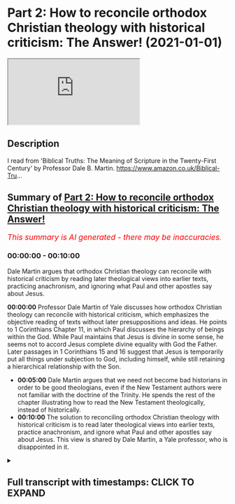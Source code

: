# Part 2: How to reconcile orthodox Christian theology with historical criticism: The Answer! (2021-01-01)

<iframe loading='lazy' allow='autoplay' src='https://www.youtube.com/embed/xje4w27JSEg'></iframe>

## Description

I read from 'Biblical Truths: The Meaning of Scripture in the Twenty-First Century' by Professor Dale B. Martin. https://www.amazon.co.uk/Biblical-Tru...

## Summary of [Part 2: How to reconcile orthodox Christian theology with historical criticism: The Answer!](https://www.youtube.com/watch?v=xje4w27JSEg)


*<span style="color:red; font-size:125%">This summary is AI generated - there may be inaccuracies</span>. [](/)*

### <a onclick="modifyYTiframeseektime('0')">00:00:00</a> - <a onclick="modifyYTiframeseektime('600')">00:10:00</a>

Dale Martin argues that orthodox Christian theology can reconcile with historical criticism by reading later theological views into earlier texts, practicing anachronism, and ignoring what Paul and other apostles say about Jesus.

**<a onclick="modifyYTiframeseektime('0')">00:00:00</a>**  Professor Dale Martin of Yale discusses how orthodox Christian theology can reconcile with historical criticism, which emphasizes the objective reading of texts without later presuppositions and ideas. He points to 1 Corinthians Chapter 11, in which Paul discusses the hierarchy of beings within the God. While Paul maintains that Jesus is divine in some sense, he seems not to accord Jesus complete divine equality with God the Father. Later passages in 1 Corinthians 15 and 16 suggest that Jesus is temporarily put all things under subjection to God, including himself, while still retaining a hierarchical relationship with the Son.
* **<a onclick="modifyYTiframeseektime('300')">00:05:00</a>** Dale Martin argues that we need not become bad historians in order to be good theologians, even if the New Testament authors were not familiar with the doctrine of the Trinity. He spends the rest of the chapter illustrating how to read the New Testament theologically, instead of historically.
* **<a onclick="modifyYTiframeseektime('600')">00:10:00</a>** The solution to reconciling orthodox Christian theology with historical criticism is to read later theological views into earlier texts, practice anachronism, and ignore what Paul and other apostles say about Jesus. This view is shared by Dale Martin, a Yale professor, who is disappointed in it.

<details><summary><h2>Full transcript with timestamps: CLICK TO EXPAND</h2></summary>

<a onclick="modifyYTiframeseektime('1')">0:00:01</a> hello this is part two uh  
<a onclick="modifyYTiframeseektime('3')">0:00:03</a> of uh my discussion of how is it  
<a onclick="modifyYTiframeseektime('6')">0:00:06</a> possible to reconcile  
<a onclick="modifyYTiframeseektime('8')">0:00:08</a> orthodox christian theology when it  
<a onclick="modifyYTiframeseektime('9')">0:00:09</a> comes to the trinity  
<a onclick="modifyYTiframeseektime('11')">0:00:11</a> the incarnation the deity of christ with  
<a onclick="modifyYTiframeseektime('14')">0:00:14</a> historical criticism and its emphasis  
<a onclick="modifyYTiframeseektime('16')">0:00:16</a> on the historical objective reading of  
<a onclick="modifyYTiframeseektime('19')">0:00:19</a> texts without  
<a onclick="modifyYTiframeseektime('20')">0:00:20</a> later presuppositions and ideas  
<a onclick="modifyYTiframeseektime('22')">0:00:22</a> intruding anachronistically  
<a onclick="modifyYTiframeseektime('24')">0:00:24</a> into our reading of text try to  
<a onclick="modifyYTiframeseektime('26')">0:00:26</a> understand it as an original  
<a onclick="modifyYTiframeseektime('28')">0:00:28</a> historical context so um i'm  
<a onclick="modifyYTiframeseektime('31')">0:00:31</a> reading from this book by dale martin  
<a onclick="modifyYTiframeseektime('35')">0:00:35</a> which  
<a onclick="modifyYTiframeseektime('36')">0:00:36</a> is written in part to offer the solution  
<a onclick="modifyYTiframeseektime('39')">0:00:39</a> to this and i want to share with you the  
<a onclick="modifyYTiframeseektime('41')">0:00:41</a> solution and discuss the merits  
<a onclick="modifyYTiframeseektime('43')">0:00:43</a> or otherwise of his proposed solution to  
<a onclick="modifyYTiframeseektime('45')">0:00:45</a> this contradiction because  
<a onclick="modifyYTiframeseektime('47')">0:00:47</a> new testament scholars overwhelmingly  
<a onclick="modifyYTiframeseektime('48')">0:00:48</a> are christians they believe in  
<a onclick="modifyYTiframeseektime('50')">0:00:50</a> christianity  
<a onclick="modifyYTiframeseektime('51')">0:00:51</a> and yet their own profession the text  
<a onclick="modifyYTiframeseektime('53')">0:00:53</a> they study suggests a very different  
<a onclick="modifyYTiframeseektime('55')">0:00:55</a> kind of understanding of  
<a onclick="modifyYTiframeseektime('56')">0:00:56</a> jesus god and so on than the one they  
<a onclick="modifyYTiframeseektime('59')">0:00:59</a> believe and how do they reconcile how do  
<a onclick="modifyYTiframeseektime('61')">0:01:01</a> they live with this contradiction if it  
<a onclick="modifyYTiframeseektime('62')">0:01:02</a> is a contradiction  
<a onclick="modifyYTiframeseektime('64')">0:01:04</a> and dale martin the professor from yale  
<a onclick="modifyYTiframeseektime('66')">0:01:06</a> offers um  
<a onclick="modifyYTiframeseektime('67')">0:01:07</a> a uh according to the reviewers on the  
<a onclick="modifyYTiframeseektime('70')">0:01:10</a> back of the book  
<a onclick="modifyYTiframeseektime('70')">0:01:10</a> um a very good plausible solution  
<a onclick="modifyYTiframeseektime('74')">0:01:14</a> so i want to share that solution with  
<a onclick="modifyYTiframeseektime('75')">0:01:15</a> you and you may assess it  
<a onclick="modifyYTiframeseektime('77')">0:01:17</a> uh for your own use uh for yourselves  
<a onclick="modifyYTiframeseektime('81')">0:01:21</a> so um i got to the bit in the passage  
<a onclick="modifyYTiframeseektime('83')">0:01:23</a> where he is discussing  
<a onclick="modifyYTiframeseektime('85')">0:01:25</a> paul's views of god and christ in 1  
<a onclick="modifyYTiframeseektime('88')">0:01:28</a> corinthians  
<a onclick="modifyYTiframeseektime('89')">0:01:29</a> chapter 11 verse 3. i'll just read the  
<a onclick="modifyYTiframeseektime('92')">0:01:32</a> passage or the verse  
<a onclick="modifyYTiframeseektime('93')">0:01:33</a> but i want you to understand says paul  
<a onclick="modifyYTiframeseektime('95')">0:01:35</a> that christ is the head of every man  
<a onclick="modifyYTiframeseektime('98')">0:01:38</a> and the husband is the head of his wife  
<a onclick="modifyYTiframeseektime('101')">0:01:41</a> and  
<a onclick="modifyYTiframeseektime('101')">0:01:41</a> god is the head of christ that's what  
<a onclick="modifyYTiframeseektime('104')">0:01:44</a> paul  
<a onclick="modifyYTiframeseektime('105')">0:01:45</a> says so here we have jesus in heaven  
<a onclick="modifyYTiframeseektime('107')">0:01:47</a> this is after the resurrection after the  
<a onclick="modifyYTiframeseektime('109')">0:01:49</a> ascension  
<a onclick="modifyYTiframeseektime('110')">0:01:50</a> this is uh paul's theology of of god  
<a onclick="modifyYTiframeseektime('114')">0:01:54</a> if you like his understanding of the  
<a onclick="modifyYTiframeseektime('115')">0:01:55</a> hierarchy within the godhead if that's  
<a onclick="modifyYTiframeseektime('117')">0:01:57</a> what it is  
<a onclick="modifyYTiframeseektime('118')">0:01:58</a> so dale martin says although paul  
<a onclick="modifyYTiframeseektime('120')">0:02:00</a> believes jesus is divine in some sense  
<a onclick="modifyYTiframeseektime('124')">0:02:04</a> he seems not to accord jesus complete  
<a onclick="modifyYTiframeseektime('126')">0:02:06</a> divine equality with god the father  
<a onclick="modifyYTiframeseektime('128')">0:02:08</a> he can speak of christ and god as two  
<a onclick="modifyYTiframeseektime('131')">0:02:11</a> different persons  
<a onclick="modifyYTiframeseektime('132')">0:02:12</a> in a hierarchical relationship when paul  
<a onclick="modifyYTiframeseektime('135')">0:02:15</a> in 1 corinthians  
<a onclick="modifyYTiframeseektime('137')">0:02:17</a> 11 3 offers something of an equation  
<a onclick="modifyYTiframeseektime('140')">0:02:20</a> christ is the head of man man is the  
<a onclick="modifyYTiframeseektime('142')">0:02:22</a> head of woman  
<a onclick="modifyYTiframeseektime('143')">0:02:23</a> god is the head of christ we must assume  
<a onclick="modifyYTiframeseektime('146')">0:02:26</a> subordinate relations in each case the  
<a onclick="modifyYTiframeseektime('149')">0:02:29</a> parallelism  
<a onclick="modifyYTiframeseektime('150')">0:02:30</a> doesn't work otherwise christ is no more  
<a onclick="modifyYTiframeseektime('153')">0:02:33</a> equal to god  
<a onclick="modifyYTiframeseektime('155')">0:02:35</a> the man is to christ  
<a onclick="modifyYTiframeseektime('158')">0:02:38</a> so here we here we have uh our first  
<a onclick="modifyYTiframeseektime('161')">0:02:41</a> problem  
<a onclick="modifyYTiframeseektime('162')">0:02:42</a> uh del martin candidly acknowledges that  
<a onclick="modifyYTiframeseektime('165')">0:02:45</a> paul is not giving us  
<a onclick="modifyYTiframeseektime('166')">0:02:46</a> uh the definition of the trinity which i  
<a onclick="modifyYTiframeseektime('168')">0:02:48</a> mentioned in the previous video  
<a onclick="modifyYTiframeseektime('170')">0:02:50</a> where the three distinct persons are  
<a onclick="modifyYTiframeseektime('172')">0:02:52</a> equal in divinity they're not clearly  
<a onclick="modifyYTiframeseektime('174')">0:02:54</a> here they are subordinate the son of  
<a onclick="modifyYTiframeseektime('176')">0:02:56</a> christ rather  
<a onclick="modifyYTiframeseektime('177')">0:02:57</a> is subordinate to god he was another  
<a onclick="modifyYTiframeseektime('179')">0:02:59</a> being  
<a onclick="modifyYTiframeseektime('181')">0:03:01</a> then he says the same seems to be  
<a onclick="modifyYTiframeseektime('183')">0:03:03</a> assumed in another passage in 1  
<a onclick="modifyYTiframeseektime('185')">0:03:05</a> corinthians  
<a onclick="modifyYTiframeseektime('186')">0:03:06</a> 15 24 to 28  
<a onclick="modifyYTiframeseektime('189')">0:03:09</a> which i'll just read to you it says the  
<a onclick="modifyYTiframeseektime('192')">0:03:12</a> same letter of paul  
<a onclick="modifyYTiframeseektime('194')">0:03:14</a> and verses 24  
<a onclick="modifyYTiframeseektime('198')">0:03:18</a> to 28 where paul  
<a onclick="modifyYTiframeseektime('201')">0:03:21</a> says then comes the end when the  
<a onclick="modifyYTiframeseektime('205')">0:03:25</a> when he hands over the kingdom to god  
<a onclick="modifyYTiframeseektime('208')">0:03:28</a> the father  
<a onclick="modifyYTiframeseektime('209')">0:03:29</a> after he has destroyed every ruler and  
<a onclick="modifyYTiframeseektime('211')">0:03:31</a> every authority and power  
<a onclick="modifyYTiframeseektime('213')">0:03:33</a> this is he meaning jesus of course for  
<a onclick="modifyYTiframeseektime('216')">0:03:36</a> he must reign  
<a onclick="modifyYTiframeseektime('217')">0:03:37</a> until he has put all his enemies under  
<a onclick="modifyYTiframeseektime('220')">0:03:40</a> his feet  
<a onclick="modifyYTiframeseektime('221')">0:03:41</a> the last enemy to destroy to be  
<a onclick="modifyYTiframeseektime('223')">0:03:43</a> destroyed is death  
<a onclick="modifyYTiframeseektime('224')">0:03:44</a> for god has put all things in subjection  
<a onclick="modifyYTiframeseektime('228')">0:03:48</a> under his feet but when it says all  
<a onclick="modifyYTiframeseektime('230')">0:03:50</a> things are put  
<a onclick="modifyYTiframeseektime('231')">0:03:51</a> in subjection it is plain that this does  
<a onclick="modifyYTiframeseektime('234')">0:03:54</a> not include the one  
<a onclick="modifyYTiframeseektime('236')">0:03:56</a> who put all things in subjection under  
<a onclick="modifyYTiframeseektime('238')">0:03:58</a> him  
<a onclick="modifyYTiframeseektime('239')">0:03:59</a> when all things are subjected to him  
<a onclick="modifyYTiframeseektime('241')">0:04:01</a> then the son himself will also be  
<a onclick="modifyYTiframeseektime('244')">0:04:04</a> subjected to the one who put all things  
<a onclick="modifyYTiframeseektime('246')">0:04:06</a> in subjection under him  
<a onclick="modifyYTiframeseektime('248')">0:04:08</a> so that god may be all in all  
<a onclick="modifyYTiframeseektime('253')">0:04:13</a> so uh dale martin says the same may be  
<a onclick="modifyYTiframeseektime('255')">0:04:15</a> assumed later in 1 corinthians 15  
<a onclick="modifyYTiframeseektime('258')">0:04:18</a> god temporarily puts all things  
<a onclick="modifyYTiframeseektime('261')">0:04:21</a> under subjection to christ who after  
<a onclick="modifyYTiframeseektime('264')">0:04:24</a> subjecting all things to himself  
<a onclick="modifyYTiframeseektime('267')">0:04:27</a> then puts everything again under  
<a onclick="modifyYTiframeseektime('268')">0:04:28</a> subjection to god  
<a onclick="modifyYTiframeseektime('270')">0:04:30</a> including himself again of a  
<a onclick="modifyYTiframeseektime('273')">0:04:33</a> hierarchical relationship with the son  
<a onclick="modifyYTiframeseektime('275')">0:04:35</a> very much subordinated to god he  
<a onclick="modifyYTiframeseektime('278')">0:04:38</a> continues  
<a onclick="modifyYTiframeseektime('279')">0:04:39</a> some texts of the new testament do  
<a onclick="modifyYTiframeseektime('281')">0:04:41</a> accept  
<a onclick="modifyYTiframeseektime('282')">0:04:42</a> the divinity of jesus but they seem not  
<a onclick="modifyYTiframeseektime('285')">0:04:45</a> to all agree about when  
<a onclick="modifyYTiframeseektime('287')">0:04:47</a> jesus became divine as i've said a  
<a onclick="modifyYTiframeseektime('289')">0:04:49</a> number of times in the ancient world  
<a onclick="modifyYTiframeseektime('291')">0:04:51</a> in judaism and in the greco-roman world  
<a onclick="modifyYTiframeseektime('294')">0:04:54</a> there was a spectrum of beliefs about  
<a onclick="modifyYTiframeseektime('296')">0:04:56</a> the divinity some people were  
<a onclick="modifyYTiframeseektime('298')">0:04:58</a> those obviously god himself the most  
<a onclick="modifyYTiframeseektime('300')">0:05:00</a> high law the  
<a onclick="modifyYTiframeseektime('301')">0:05:01</a> yahweh but other beings could also be  
<a onclick="modifyYTiframeseektime('304')">0:05:04</a> called divine in some sense  
<a onclick="modifyYTiframeseektime('306')">0:05:06</a> uh the king in psalm 45 is addressed as  
<a onclick="modifyYTiframeseektime('309')">0:05:09</a> god um  
<a onclick="modifyYTiframeseektime('310')">0:05:10</a> melchizedek is also seen as divine  
<a onclick="modifyYTiframeseektime('313')">0:05:13</a> figure in the dead sea scrolls  
<a onclick="modifyYTiframeseektime('315')">0:05:15</a> and um the son of hezekiah  
<a onclick="modifyYTiframeseektime('318')">0:05:18</a> in isaiah is also called god that's in  
<a onclick="modifyYTiframeseektime('321')">0:05:21</a> isaiah 9  
<a onclick="modifyYTiframeseektime('322')">0:05:22</a> 6 and so on and so on there are many  
<a onclick="modifyYTiframeseektime('324')">0:05:24</a> examples  
<a onclick="modifyYTiframeseektime('325')">0:05:25</a> so some early christians believe that  
<a onclick="modifyYTiframeseektime('328')">0:05:28</a> jesus was a mere  
<a onclick="modifyYTiframeseektime('329')">0:05:29</a> human at his birth but that he was  
<a onclick="modifyYTiframeseektime('332')">0:05:32</a> adopted  
<a onclick="modifyYTiframeseektime('333')">0:05:33</a> as god's son some time later  
<a onclick="modifyYTiframeseektime('336')">0:05:36</a> according to what may be the original  
<a onclick="modifyYTiframeseektime('338')">0:05:38</a> reading of luke 3  
<a onclick="modifyYTiframeseektime('340')">0:05:40</a> 22 yes this is luke believing this  
<a onclick="modifyYTiframeseektime('343')">0:05:43</a> 3 22 you are my son the beloved  
<a onclick="modifyYTiframeseektime('346')">0:05:46</a> today i have begotten you jesus is  
<a onclick="modifyYTiframeseektime('349')">0:05:49</a> begotten by god  
<a onclick="modifyYTiframeseektime('351')">0:05:51</a> at his baptism according to some other  
<a onclick="modifyYTiframeseektime('355')">0:05:55</a> early christians  
<a onclick="modifyYTiframeseektime('355')">0:05:55</a> apparently jesus became god's son only  
<a onclick="modifyYTiframeseektime('358')">0:05:58</a> at his resurrection  
<a onclick="modifyYTiframeseektime('361')">0:06:01</a> as reflected in passages in acts  
<a onclick="modifyYTiframeseektime('364')">0:06:04</a> in one sermon delivered by peter in acts  
<a onclick="modifyYTiframeseektime('366')">0:06:06</a> god made  
<a onclick="modifyYTiframeseektime('367')">0:06:07</a> jesus lord and messiah at some point  
<a onclick="modifyYTiframeseektime('371')">0:06:11</a> acts 2 36 so jesus wasn't lord or  
<a onclick="modifyYTiframeseektime('374')">0:06:14</a> messiah before  
<a onclick="modifyYTiframeseektime('376')">0:06:16</a> god another being made jesus lord and  
<a onclick="modifyYTiframeseektime('379')">0:06:19</a> messiah  
<a onclick="modifyYTiframeseektime('380')">0:06:20</a> at that particular point acts 2 36  
<a onclick="modifyYTiframeseektime('383')">0:06:23</a> in a later sermon of paul in acts one  
<a onclick="modifyYTiframeseektime('386')">0:06:26</a> statement suggests that god adopted  
<a onclick="modifyYTiframeseektime('388')">0:06:28</a> jesus  
<a onclick="modifyYTiframeseektime('389')">0:06:29</a> as his son at the resurrection this is  
<a onclick="modifyYTiframeseektime('392')">0:06:32</a> acts  
<a onclick="modifyYTiframeseektime('393')">0:06:33</a> 13 32-33  
<a onclick="modifyYTiframeseektime('396')">0:06:36</a> paul himself seems to portray knowledge  
<a onclick="modifyYTiframeseektime('398')">0:06:38</a> of such a christology  
<a onclick="modifyYTiframeseektime('400')">0:06:40</a> in one of his letters in romans chapter  
<a onclick="modifyYTiframeseektime('403')">0:06:43</a> 1 verse 4  
<a onclick="modifyYTiframeseektime('404')">0:06:44</a> paul says that god designated jesus as  
<a onclick="modifyYTiframeseektime('407')">0:06:47</a> the son of god  
<a onclick="modifyYTiframeseektime('408')">0:06:48</a> by resurrection from the dead the most  
<a onclick="modifyYTiframeseektime('412')">0:06:52</a> normal reading  
<a onclick="modifyYTiframeseektime('413')">0:06:53</a> of the greek would be that god made  
<a onclick="modifyYTiframeseektime('415')">0:06:55</a> jesus his son  
<a onclick="modifyYTiframeseektime('417')">0:06:57</a> by means of the resurrection so jesus  
<a onclick="modifyYTiframeseektime('418')">0:06:58</a> wasn't god's son  
<a onclick="modifyYTiframeseektime('420')">0:07:00</a> in your entire life until the  
<a onclick="modifyYTiframeseektime('422')">0:07:02</a> resurrection when god made him  
<a onclick="modifyYTiframeseektime('424')">0:07:04</a> that way um made him his son by means of  
<a onclick="modifyYTiframeseektime('427')">0:07:07</a> resurrection in the way a priest or pope  
<a onclick="modifyYTiframeseektime('430')">0:07:10</a> or other authority  
<a onclick="modifyYTiframeseektime('431')">0:07:11</a> made someone a king or queen at the time  
<a onclick="modifyYTiframeseektime('434')">0:07:14</a> of the declaration or  
<a onclick="modifyYTiframeseektime('436')">0:07:16</a> coronation so this might be paul's  
<a onclick="modifyYTiframeseektime('439')">0:07:19</a> understanding in romans 1  
<a onclick="modifyYTiframeseektime('441')">0:07:21</a> that this terminology is recited by paul  
<a onclick="modifyYTiframeseektime('443')">0:07:23</a> is significant  
<a onclick="modifyYTiframeseektime('444')">0:07:24</a> since paul himself seems to believe that  
<a onclick="modifyYTiframeseektime('447')">0:07:27</a> jesus was god's son  
<a onclick="modifyYTiframeseektime('448')">0:07:28</a> already in some pre-existence state  
<a onclick="modifyYTiframeseektime('450')">0:07:30</a> philippians 2  
<a onclick="modifyYTiframeseektime('451')">0:07:31</a> 5 to 11. i take it that paul is here  
<a onclick="modifyYTiframeseektime('455')">0:07:35</a> quoting a formula  
<a onclick="modifyYTiframeseektime('457')">0:07:37</a> about christ he had encountered  
<a onclick="modifyYTiframeseektime('459')">0:07:39</a> elsewhere  
<a onclick="modifyYTiframeseektime('461')">0:07:41</a> so he's quoting an earlier creedal  
<a onclick="modifyYTiframeseektime('464')">0:07:44</a> belief about jesus  
<a onclick="modifyYTiframeseektime('465')">0:07:45</a> at any rate one can cite new testament  
<a onclick="modifyYTiframeseektime('467')">0:07:47</a> texts that on their  
<a onclick="modifyYTiframeseektime('468')">0:07:48</a> surface on their face do not reach a  
<a onclick="modifyYTiframeseektime('471')">0:07:51</a> very orthodox christology and certainly  
<a onclick="modifyYTiframeseektime('474')">0:07:54</a> not  
<a onclick="modifyYTiframeseektime('475')">0:07:55</a> trinitarian certainly not trinitarian  
<a onclick="modifyYTiframeseektime('478')">0:07:58</a> as the passages and there are many  
<a onclick="modifyYTiframeseektime('480')">0:08:00</a> others he's just cited  
<a onclick="modifyYTiframeseektime('482')">0:08:02</a> and here we come to the paragraph which  
<a onclick="modifyYTiframeseektime('486')">0:08:06</a> is dale martin's solution to  
<a onclick="modifyYTiframeseektime('489')">0:08:09</a> this paradox this contradiction  
<a onclick="modifyYTiframeseektime('491')">0:08:11</a> apparently between his own personal  
<a onclick="modifyYTiframeseektime('493')">0:08:13</a> beliefs and jesus deity and  
<a onclick="modifyYTiframeseektime('494')">0:08:14</a> everything he's just said about the  
<a onclick="modifyYTiframeseektime('496')">0:08:16</a> historical meaning of these texts in  
<a onclick="modifyYTiframeseektime('499')">0:08:19</a> paul and the gospels and here we go  
<a onclick="modifyYTiframeseektime('501')">0:08:21</a> it will be my contention in this chapter  
<a onclick="modifyYTiframeseektime('504')">0:08:24</a> however  
<a onclick="modifyYTiframeseektime('505')">0:08:25</a> that we need not become bad historians  
<a onclick="modifyYTiframeseektime('508')">0:08:28</a> in order to be good theologians  
<a onclick="modifyYTiframeseektime('511')">0:08:31</a> even if the new testament authors were  
<a onclick="modifyYTiframeseektime('513')">0:08:33</a> not familiar  
<a onclick="modifyYTiframeseektime('515')">0:08:35</a> with the doctrine of the trinity as it  
<a onclick="modifyYTiframeseektime('516')">0:08:36</a> became defined in the great creeds and  
<a onclick="modifyYTiframeseektime('519')">0:08:39</a> councils  
<a onclick="modifyYTiframeseektime('520')">0:08:40</a> we may take the liberty of reading the  
<a onclick="modifyYTiframeseektime('523')">0:08:43</a> new testament  
<a onclick="modifyYTiframeseektime('524')">0:08:44</a> theologically rather than historically  
<a onclick="modifyYTiframeseektime('527')">0:08:47</a> as teaching trinitarian theology  
<a onclick="modifyYTiframeseektime('531')">0:08:51</a> and he spends the rest of the chapter  
<a onclick="modifyYTiframeseektime('532')">0:08:52</a> illustrating how to do that  
<a onclick="modifyYTiframeseektime('535')">0:08:55</a> so he was he says even if the new  
<a onclick="modifyYTiframeseektime('537')">0:08:57</a> testament authors  
<a onclick="modifyYTiframeseektime('538')">0:08:58</a> uh were not familiar with it with the  
<a onclick="modifyYTiframeseektime('540')">0:09:00</a> doctrine of the trinity  
<a onclick="modifyYTiframeseektime('542')">0:09:02</a> we may take the liberty he says  
<a onclick="modifyYTiframeseektime('545')">0:09:05</a> of reading the new testament in a  
<a onclick="modifyYTiframeseektime('547')">0:09:07</a> christian way  
<a onclick="modifyYTiframeseektime('548')">0:09:08</a> theologically he says in terms of later  
<a onclick="modifyYTiframeseektime('551')">0:09:11</a> christian beliefs  
<a onclick="modifyYTiframeseektime('552')">0:09:12</a> rather than historically in other words  
<a onclick="modifyYTiframeseektime('554')">0:09:14</a> in terms of the actual historical  
<a onclick="modifyYTiframeseektime('556')">0:09:16</a> teaching of these texts  
<a onclick="modifyYTiframeseektime('558')">0:09:18</a> as teaching trinitarian theology  
<a onclick="modifyYTiframeseektime('561')">0:09:21</a> so there we have it are you as impressed  
<a onclick="modifyYTiframeseektime('563')">0:09:23</a> with this as i was when i first came  
<a onclick="modifyYTiframeseektime('565')">0:09:25</a> across this chapter  
<a onclick="modifyYTiframeseektime('567')">0:09:27</a> uh okay so how do you reconcile how do  
<a onclick="modifyYTiframeseektime('570')">0:09:30</a> you square the circle  
<a onclick="modifyYTiframeseektime('572')">0:09:32</a> you take liberties with the text it  
<a onclick="modifyYTiframeseektime('575')">0:09:35</a> doesn't say  
<a onclick="modifyYTiframeseektime('576')">0:09:36</a> jesus it doesn't teach the trinity but  
<a onclick="modifyYTiframeseektime('578')">0:09:38</a> you read into those passages  
<a onclick="modifyYTiframeseektime('581')">0:09:41</a> trinitarian theology and that's how you  
<a onclick="modifyYTiframeseektime('584')">0:09:44</a> do it and he goes through some passages  
<a onclick="modifyYTiframeseektime('587')">0:09:47</a> which in their historical context in  
<a onclick="modifyYTiframeseektime('589')">0:09:49</a> other words what was meant by the  
<a onclick="modifyYTiframeseektime('590')">0:09:50</a> authors as far as we can tell in their  
<a onclick="modifyYTiframeseektime('592')">0:09:52</a> first century context did not  
<a onclick="modifyYTiframeseektime('594')">0:09:54</a> teach trinitarian theology did not teach  
<a onclick="modifyYTiframeseektime('596')">0:09:56</a> jesus  
<a onclick="modifyYTiframeseektime('597')">0:09:57</a> was god but we read them theologically  
<a onclick="modifyYTiframeseektime('601')">0:10:01</a> to mean that they did teach that now  
<a onclick="modifyYTiframeseektime('603')">0:10:03</a> this is called in the trade  
<a onclick="modifyYTiframeseektime('605')">0:10:05</a> esogesis meaning you read something into  
<a onclick="modifyYTiframeseektime('608')">0:10:08</a> a text  
<a onclick="modifyYTiframeseektime('609')">0:10:09</a> rather than exegesis which is the  
<a onclick="modifyYTiframeseektime('611')">0:10:11</a> historical critical method of reading  
<a onclick="modifyYTiframeseektime('613')">0:10:13</a> trying to uncover as best we can the  
<a onclick="modifyYTiframeseektime('615')">0:10:15</a> historical meaning  
<a onclick="modifyYTiframeseektime('616')">0:10:16</a> and the author's meaning of a text so  
<a onclick="modifyYTiframeseektime('619')">0:10:19</a> this is the great solution  
<a onclick="modifyYTiframeseektime('621')">0:10:21</a> you basically um read stuff in  
<a onclick="modifyYTiframeseektime('624')">0:10:24</a> you read your later christian theology  
<a onclick="modifyYTiframeseektime('626')">0:10:26</a> into earlier texts  
<a onclick="modifyYTiframeseektime('628')">0:10:28</a> as if those earlier texts were saying  
<a onclick="modifyYTiframeseektime('630')">0:10:30</a> something that they were not saying  
<a onclick="modifyYTiframeseektime('632')">0:10:32</a> you practice anachronism so when jesus  
<a onclick="modifyYTiframeseektime('635')">0:10:35</a> is portrayed uh uh well i'm not gonna go  
<a onclick="modifyYTiframeseektime('638')">0:10:38</a> this is  
<a onclick="modifyYTiframeseektime('639')">0:10:39</a> uh too much to go into in one video but  
<a onclick="modifyYTiframeseektime('641')">0:10:41</a> i want to  
<a onclick="modifyYTiframeseektime('642')">0:10:42</a> share with you the great solution and  
<a onclick="modifyYTiframeseektime('644')">0:10:44</a> how personally  
<a onclick="modifyYTiframeseektime('646')">0:10:46</a> i was disappointed by this because i  
<a onclick="modifyYTiframeseektime('648')">0:10:48</a> expected something slightly more  
<a onclick="modifyYTiframeseektime('650')">0:10:50</a> creditable  
<a onclick="modifyYTiframeseektime('651')">0:10:51</a> and morally uh meritorious than simply  
<a onclick="modifyYTiframeseektime('654')">0:10:54</a> changing the text  
<a onclick="modifyYTiframeseektime('656')">0:10:56</a> to make them what we want them to  
<a onclick="modifyYTiframeseektime('657')">0:10:57</a> believe today  
<a onclick="modifyYTiframeseektime('659')">0:10:59</a> that's not in my view honest it lacks  
<a onclick="modifyYTiframeseektime('663')">0:11:03</a> integrity it's not taking the bible  
<a onclick="modifyYTiframeseektime('666')">0:11:06</a> seriously  
<a onclick="modifyYTiframeseektime('667')">0:11:07</a> it's imposing our own later ideas which  
<a onclick="modifyYTiframeseektime('669')">0:11:09</a> are quite different  
<a onclick="modifyYTiframeseektime('671')">0:11:11</a> onto the bible to make it say  
<a onclick="modifyYTiframeseektime('674')">0:11:14</a> shall we say torture it into saying what  
<a onclick="modifyYTiframeseektime('677')">0:11:17</a> we  
<a onclick="modifyYTiframeseektime('677')">0:11:17</a> want it to say so we are hearing our own  
<a onclick="modifyYTiframeseektime('679')">0:11:19</a> thoughts echo back to us we're not  
<a onclick="modifyYTiframeseektime('681')">0:11:21</a> really attending to  
<a onclick="modifyYTiframeseektime('683')">0:11:23</a> what paul says or matthew mark and luke  
<a onclick="modifyYTiframeseektime('685')">0:11:25</a> we're hearing our own thoughts read back  
<a onclick="modifyYTiframeseektime('687')">0:11:27</a> to  
<a onclick="modifyYTiframeseektime('688')">0:11:28</a> us through our through this echo that we  
<a onclick="modifyYTiframeseektime('690')">0:11:30</a> give it  
<a onclick="modifyYTiframeseektime('691')">0:11:31</a> um and um i'm disappointed  
<a onclick="modifyYTiframeseektime('695')">0:11:35</a> um in this great professor at yale for  
<a onclick="modifyYTiframeseektime('697')">0:11:37</a> offering this as  
<a onclick="modifyYTiframeseektime('698')">0:11:38</a> solution we may take the liberty he says  
<a onclick="modifyYTiframeseektime('702')">0:11:42</a> of reading the new testament uh reading  
<a onclick="modifyYTiframeseektime('705')">0:11:45</a> into the new testament the later  
<a onclick="modifyYTiframeseektime('706')">0:11:46</a> christian doctrine  
<a onclick="modifyYTiframeseektime('708')">0:11:48</a> and that's how you save your orthodox  
<a onclick="modifyYTiframeseektime('711')">0:11:51</a> christian  
<a onclick="modifyYTiframeseektime('711')">0:11:51</a> faith so to be so judgmental but i i  
<a onclick="modifyYTiframeseektime('714')">0:11:54</a> expected more  
<a onclick="modifyYTiframeseektime('716')">0:11:56</a> from dale martin  
<a onclick="modifyYTiframeseektime('718')">0:11:58</a> [Music]  
<a onclick="modifyYTiframeseektime('719')">0:11:59</a> than that but there you have it that is  
<a onclick="modifyYTiframeseektime('721')">0:12:01</a> how you reconcile  
<a onclick="modifyYTiframeseektime('723')">0:12:03</a> traditional orthodox christian beliefs  
<a onclick="modifyYTiframeseektime('725')">0:12:05</a> about the trinity about the incarnation  
<a onclick="modifyYTiframeseektime('727')">0:12:07</a> about the  
<a onclick="modifyYTiframeseektime('728')">0:12:08</a> deity of jesus about the father son and  
<a onclick="modifyYTiframeseektime('731')">0:12:11</a> holy spirit being equal  
<a onclick="modifyYTiframeseektime('733')">0:12:13</a> that's how you reconcile those beliefs  
<a onclick="modifyYTiframeseektime('735')">0:12:15</a> with the uh the  
<a onclick="modifyYTiframeseektime('737')">0:12:17</a> christian scriptures um and you you  
<a onclick="modifyYTiframeseektime('740')">0:12:20</a> basically  
<a onclick="modifyYTiframeseektime('740')">0:12:20</a> read your views into it and say lo  
<a onclick="modifyYTiframeseektime('744')">0:12:24</a> the bible is orthodox but the bible  
<a onclick="modifyYTiframeseektime('747')">0:12:27</a> isn't orthodox  
<a onclick="modifyYTiframeseektime('748')">0:12:28</a> it doesn't say what you want it to say  
<a onclick="modifyYTiframeseektime('750')">0:12:30</a> we must be honest  
<a onclick="modifyYTiframeseektime('751')">0:12:31</a> and take our texts as they stand and  
<a onclick="modifyYTiframeseektime('754')">0:12:34</a> they lead  
<a onclick="modifyYTiframeseektime('756')">0:12:36</a> inevitably into a very different kind of  
<a onclick="modifyYTiframeseektime('758')">0:12:38</a> belief about jesus  
<a onclick="modifyYTiframeseektime('760')">0:12:40</a> it means interestingly that people like  
<a onclick="modifyYTiframeseektime('762')">0:12:42</a> aries the great heretic  
<a onclick="modifyYTiframeseektime('764')">0:12:44</a> uh of the fourth century arianism  
<a onclick="modifyYTiframeseektime('767')">0:12:47</a> uh is much closer to the teaching of the  
<a onclick="modifyYTiframeseektime('770')">0:12:50</a> new testament  
<a onclick="modifyYTiframeseektime('771')">0:12:51</a> then athanasius beliefs about the  
<a onclick="modifyYTiframeseektime('774')">0:12:54</a> trinity  
<a onclick="modifyYTiframeseektime('775')">0:12:55</a> it means that those who were scorned and  
<a onclick="modifyYTiframeseektime('777')">0:12:57</a> oppressed and uh  
<a onclick="modifyYTiframeseektime('778')">0:12:58</a> kicked out excommunicated from the  
<a onclick="modifyYTiframeseektime('780')">0:13:00</a> church for so-called heresy  
<a onclick="modifyYTiframeseektime('782')">0:13:02</a> uh like aries and many others like him  
<a onclick="modifyYTiframeseektime('784')">0:13:04</a> were actually closer to the truth  
<a onclick="modifyYTiframeseektime('786')">0:13:06</a> of jesus about jesus than those who  
<a onclick="modifyYTiframeseektime('790')">0:13:10</a> by fair means and foul came to dominate  
<a onclick="modifyYTiframeseektime('794')">0:13:14</a> the church's discourse on theology  
<a onclick="modifyYTiframeseektime('797')">0:13:17</a> anyway that's my view till next time  
</details>